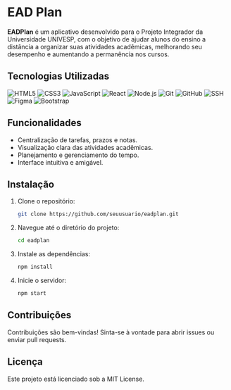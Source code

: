 # EAD Plan

**EADPlan** é um aplicativo desenvolvido para o Projeto Integrador da Universidade UNIVESP, com o objetivo de ajudar alunos do ensino a distância a organizar suas atividades acadêmicas, melhorando seu desempenho e aumentando a permanência nos cursos.

## Tecnologias Utilizadas

![HTML5](https://img.shields.io/badge/HTML5-E34F26?style=flat&logo=html5&logoColor=white)
![CSS3](https://img.shields.io/badge/CSS3-1572B6?style=flat&logo=css3&logoColor=white)
![JavaScript](https://img.shields.io/badge/JavaScript-F7DF1E?style=flat&logo=javascript&logoColor=black)
![React](https://img.shields.io/badge/React-61DAFB?style=flat&logo=react&logoColor=black)
![Node.js](https://img.shields.io/badge/Node.js-8CC84B?style=flat&logo=node.js&logoColor=white)
![Git](https://img.shields.io/badge/Git-F05032?style=flat&logo=git&logoColor=white)
![GitHub](https://img.shields.io/badge/GitHub-181717?style=flat&logo=github&logoColor=white)
![SSH](https://img.shields.io/badge/SSH-4EAA25?style=flat&logo=ssh&logoColor=white)
![Figma](https://img.shields.io/badge/Figma-F24E1E?style=flat&logo=figma&logoColor=white)
![Bootstrap](https://img.shields.io/badge/Bootstrap-563D7C?style=flat&logo=bootstrap&logoColor=white)

## Funcionalidades

- Centralização de tarefas, prazos e notas.
- Visualização clara das atividades acadêmicas.
- Planejamento e gerenciamento do tempo.
- Interface intuitiva e amigável.

## Instalação

1. Clone o repositório:
   ```bash
   git clone https://github.com/seuusuario/eadplan.git
   ```
2. Navegue até o diretório do projeto:
   ```bash
   cd eadplan
   ```
3. Instale as dependências:
   ```bash
   npm install
   ```
4. Inicie o servidor:
   ```bash
   npm start
   ```

## Contribuições

Contribuições são bem-vindas! Sinta-se à vontade para abrir issues ou enviar pull requests.

## Licença

Este projeto está licenciado sob a MIT License.

